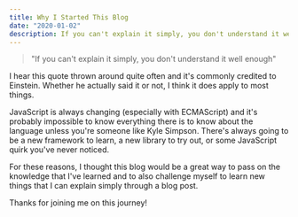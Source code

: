```yaml
---
title: Why I Started This Blog
date: "2020-01-02"
description: If you can't explain it simply, you don't understand it well enough
---
```


<blockquote>"If you can't explain it simply, you don't understand it well enough"</blockquote>

I hear this quote thrown around quite often and it's commonly credited to Einstein. Whether he actually said it or not, I think it does apply to most things.

JavaScript is always changing (especially with ECMAScript) and it's probably impossible to know everything there is to know about the language unless you're someone like Kyle Simpson.
There's always going to be a new framework to learn, a new library to try out, or some JavaScript quirk you've never noticed.

For these reasons, I thought this blog would be a great way to pass on the knowledge that I've learned and to also challenge myself to learn new things that I can explain simply through a blog post.

Thanks for joining me on this journey!
